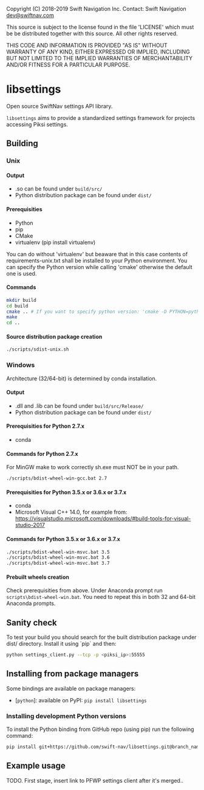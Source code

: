 Copyright (C) 2018-2019 Swift Navigation Inc.
Contact: Swift Navigation <dev@swiftnav.com>

This source is subject to the license found in the file 'LICENSE' which must
be be distributed together with this source. All other rights reserved.

THIS CODE AND INFORMATION IS PROVIDED "AS IS" WITHOUT WARRANTY OF ANY KIND,
EITHER EXPRESSED OR IMPLIED, INCLUDING BUT NOT LIMITED TO THE IMPLIED
WARRANTIES OF MERCHANTABILITY AND/OR FITNESS FOR A PARTICULAR PURPOSE.

# libsettings

Open source SwiftNav settings API library.

`libsettings` aims to provide a standardized settings framework for projects accessing Piksi settings.

## Building

### Unix

#### Output

* .so can be found under `build/src/`
* Python distribution package can be found under `dist/`

#### Prerequisities

* Python
* pip
* CMake
* virtualenv (pip install virtualenv)

You can do without 'virtualenv' but beaware that in this case contents of
requirements-unix.txt shall be installed to your Python environment. You can
specify the Python version while calling 'cmake' otherwise the default one
is used.

#### Commands

``` sh
mkdir build
cd build
cmake .. # If you want to specify python version: 'cmake -D PYTHON=python3 ..'
make
cd ..
```

#### Source distribution package creation

``` sh
./scripts/sdist-unix.sh
```

### Windows

Architecture (32/64-bit) is determined by conda installation.

#### Output

* .dll and .lib can be found under `build/src/Release/`
* Python distribution package can be found under `dist/`

#### Prerequisities for Python 2.7.x

* conda

#### Commands for Python 2.7.x

For MinGW make to work correctly sh.exe must NOT be in your path.

``` sh
./scripts/bdist-wheel-win-gcc.bat 2.7
```

#### Prerequisities for Python 3.5.x or 3.6.x or 3.7.x

* conda
* Microsoft Visual C++ 14.0, for example from:
  https://visualstudio.microsoft.com/downloads/#build-tools-for-visual-studio-2017

#### Commands for Python 3.5.x or 3.6.x or 3.7.x

``` sh
./scripts/bdist-wheel-win-msvc.bat 3.5
./scripts/bdist-wheel-win-msvc.bat 3.6
./scripts/bdist-wheel-win-msvc.bat 3.7
```

#### Prebuilt wheels creation

Check prerequisities from above. Under Anaconda prompt run `scripts\bdist-wheel-win.bat`.
You need to repeat this in both 32 and 64-bit Anaconda prompts.

## Sanity check

To test your build you should search for the built distribution package under
dist/ directory. Install it using ´pip´ and then:

``` sh
python settings_client.py --tcp -p <piksi_ip>:55555
```

## Installing from package managers
Some bindings are available on package managers:

* [`python`]: available on PyPI: `pip install libsettings`

### Installing development Python versions

To install the Python binding from GitHub repo (using pip) run the following command:

```sh
pip install git+https://github.com/swift-nav/libsettings.git@branch_name#subdirectory=dist
```

## Example usage

TODO. First stage, insert link to PFWP settings client after it's merged..
